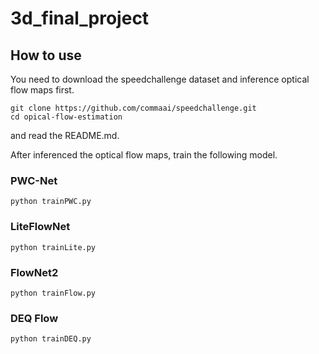 # 3d_final_project

## How to use

You need to download the speedchallenge dataset and  inference optical flow maps first.

```shell
git clone https://github.com/commaai/speedchallenge.git
cd opical-flow-estimation
```
and read the README.md.

After inferenced the optical flow maps, train the following model.

### PWC-Net
```shell
python trainPWC.py
```

### LiteFlowNet
```shell
python trainLite.py
```

### FlowNet2
```shell
python trainFlow.py
```

### DEQ Flow
```shell
python trainDEQ.py
```
